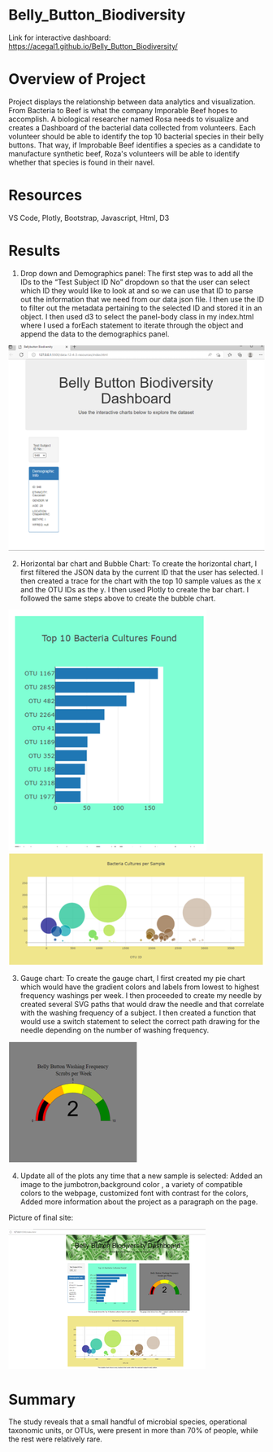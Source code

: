 # Belly_Button_Biodiversity

Link for interactive dashboard: https://acegal1.github.io/Belly_Button_Biodiversity/ 

# Overview of Project

Project displays the relationship between data analytics and visualization. From Bacteria to Beef is what the company Imporable Beef hopes to accomplish. 
A biological researcher named Rosa needs to visualize and creates a Dashboard of the bacterial data collected from volunteers. Each volunteer should be able to identify the top 10 bacterial species in their belly buttons. That way, if Improbable Beef identifies a species as a candidate to manufacture synthetic beef, Roza's volunteers will be able to identify whether that species is found in their navel.

# Resources

VS Code, Plotly, Bootstrap, Javascript, Html, D3

# Results


1. Drop down and Demographics panel: The first step was to add all the IDs to the “Test Subject ID No” dropdown so that the user can select which ID they would like to look at and so we can use that ID to parse out the information that we need from our data json file. I then use the ID to filter out the metadata pertaining to the selected ID and stored it in an object. I then used d3 to select the panel-body class in my index.html where I used a forEach statement to iterate through the object and append the data to the demographics panel.

![dash](https://github.com/acegal1/Belly_Button_Biodiversity/blob/main/images/dash.png)


2. Horizontal bar chart and Bubble Chart: To create the horizontal chart, I first filtered the JSON data by the current ID that the user has selected. I then created a trace for the chart with the top 10 sample values as the x and the OTU IDs as the y. I then used Plotly to create the bar chart. I followed the same steps above to create the bubble chart.

![Bar graph](https://github.com/acegal1/Belly_Button_Biodiversity/blob/main/images/bargraph.png)
![bubble chart](https://github.com/acegal1/Belly_Button_Biodiversity/blob/main/images/bubblechart.png)

3. Gauge chart: To create the gauge chart, I first created my pie chart which would have the gradient colors and labels from lowest to highest frequency washings per week. I then proceeded to create my needle by created several SVG paths that would draw the needle and that correlate with the washing frequency of a subject. I then created a function that would use a switch statement to select the correct path drawing for the needle depending on the number of washing frequency. 

![guage chart](https://github.com/acegal1/Belly_Button_Biodiversity/blob/main/images/guage.png)

4. Update all of the plots any time that a new sample is selected: Added an image to the jumbotron,background color , a variety of compatible colors to the webpage,
customized font with contrast for the colors,
Added more information about the project as a paragraph on the page.

Picture of final site:

![full website](https://github.com/acegal1/Belly_Button_Biodiversity/blob/main/images/website.png)

# Summary

The study reveals that a small handful of microbial species, operational taxonomic units, or OTUs, were present in more than 70% of people, while the rest were relatively rare.